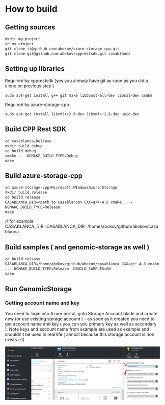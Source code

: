 

# How to build

## Getting sources

```
mkdir my-project
cd my-project
git clone it@github.com:abokov/azure-storage-cpp.git
git clone git@github.com:abokov/cpprestsdk.git casablanca
```

## Setting up libraries

Required by cpprestsdk (yes you already have git as soon as you did a clone on previous step )
```
sudo apt-get install g++ git make libboost-all-dev libssl-dev cmake
```

Required by  azure-storage-cpp
```
sudo apt-get install libxml++2.6-dev libxml++2.6-doc uuid-dev
```

## Build CPP Rest SDK
```
cd casablanca/Release
mkdir build.debug
cd build.debug
cmake .. -DCMAKE_BUILD_TYPE=Debug
make
```

## Build azure-storage-cpp
```
cd azure-storage-cpp/Microsoft.WIndowsAzure.Storage
mkdir build.release
cd build.release
CASABLANCA_DIR=<path to Casablanca> CXX=g++-4.8 cmake .. -DCMAKE_BUILD_TYPE=Release
make
```

// for example CASABLANCA_DIR=CASABLANCA_DIR=/home/abokov/github/abokov/casablanca


## Build samples ( and genomic-storage as well )
```
cd build.release
CASABLANCA_DIR=/home/abokov/github/abokov/casablanca CXX=g++-4.8 cmake .. -DCMAKE_BUILD_TYPE=Release -DBUILD_SAMPLES=ON
make
```

## Run GenomicStorage

### Getting account name and key

You need to login into Azure portal, goto Storage Account blade and create new (or use existing storage account ) - as soon as it created you need to get account name and key ( you can you primary key as well as secondary ). Note keys and account name from example are used as example and shouldn't be used in real life ( almost because this storage account is non exists :-))

![Azure portal](/img/storage_credentials.png)








